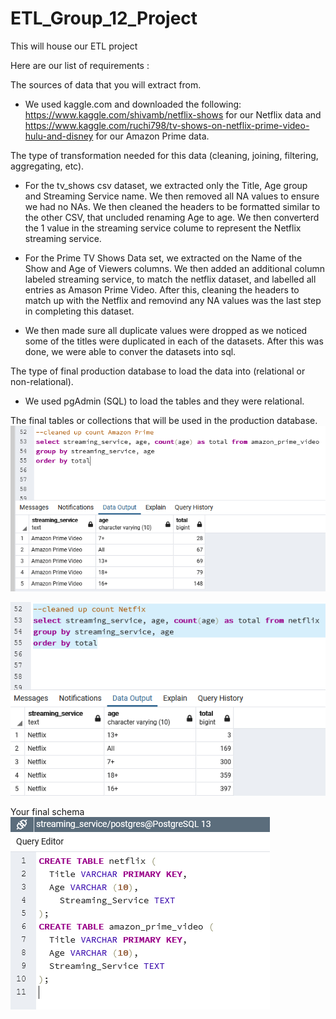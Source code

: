 # ETL_Group_12_Project
This will house our ETL project

Here are our list of requirements :

The sources of data that you will extract from.
* We used kaggle.com and downloaded the following: https://www.kaggle.com/shivamb/netflix-shows for our Netflix data and https://www.kaggle.com/ruchi798/tv-shows-on-netflix-prime-video-hulu-and-disney for our Amazon Prime data.

The type of transformation needed for this data (cleaning, joining, filtering, aggregating, etc).

* For the tv_shows csv dataset, we extracted only the Title, Age group and Streaming Service name.  We then removed all NA values to ensure we had no NAs.
We then cleaned the headers to be formatted similar to the other CSV, that uncluded renaming Age to age.  We then converterd the 1 value in the streaming service colume to represent the Netflix streaming service.

* For the Prime TV Shows Data set, we extracted on the Name of the Show and Age of Viewers columns. We then added an additional column labeled streaming service, to match the netflix dataset, and labelled all entries as Amason Prime Video. After this, cleaning the headers to match up with the Netflix and removind any NA values was the last step in completing this dataset.

* We then made sure all duplicate values were dropped as we noticed some of the titles were duplicated in each of the datasets.  After this was done, we were able to conver the datasets into sql.

The type of final production database to load the data into (relational or non-relational).
* We used pgAdmin (SQL) to load the tables and they were relational.

The final tables or collections that will be used in the production database.
![amazon_prime_table](https://github.com/sjuarez382/ETL_Group_12_Project/blob/main/images/amazon_prime_table.PNG)

![netflix_table](https://github.com/sjuarez382/ETL_Group_12_Project/blob/main/images/netflix_table.png)

Your final schema
![schema](https://github.com/sjuarez382/ETL_Group_12_Project/blob/main/images/schema.png)
